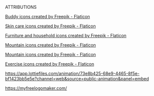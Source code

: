 ATTRIBUTIONS

<a href="https://www.flaticon.com/free-icons/buddy" title="buddy icons">Buddy icons created by Freepik - Flaticon</a>

<a href="https://www.flaticon.com/free-icons/skin-care" title="skin care icons">Skin care icons created by Freepik - Flaticon</a>

<a href="https://www.flaticon.com/free-icons/furniture-and-household" title="furniture and household icons">Furniture and household icons created by Freepik - Flaticon</a>

<a href="https://www.flaticon.com/free-icons/mountain" title="mountain icons">Mountain icons created by Freepik - Flaticon</a>

<a href="https://www.flaticon.com/free-icons/mountain" title="mountain icons">Mountain icons created by Freepik - Flaticon</a>

<a href="https://www.flaticon.com/free-icons/exercise" title="exercise icons">Exercise icons created by Freepik - Flaticon</a>

https://app.lottiefiles.com/animation/73e8b425-68e9-4465-8f5e-bf1423bb5e5e?channel=web&source=public-animation&panel=embed

https://myfreelogomaker.com/